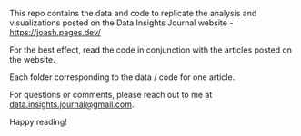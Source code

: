 This repo contains the data and code to replicate the analysis and visualizations posted on the Data Insights Journal website - https://joash.pages.dev/

For the best effect, read the code in conjunction with the articles posted on the website.

Each folder corresponding to the data / code for one article.

For questions or comments, please reach out to me at data.insights.journal@gmail.com.

Happy reading!
